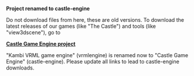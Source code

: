 **Project renamed to castle-engine**

Do not download files from here, these are old versions. To download the latest releases of our games (like "The Castle") and tools (like "view3dscene"), go to

**[Castle Game Engine project](http://castle-engine.sourceforge.net/)**

"Kambi VRML game engine" (vrmlengine) is renamed now to "Castle Game Engine" (castle-engine). Please update all links to lead to castle-engine downloads.
